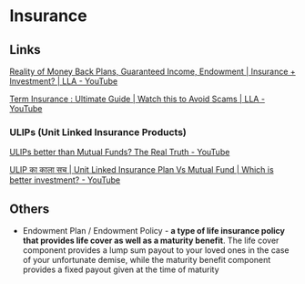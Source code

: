 # Insurance

## Links

[Reality of Money Back Plans, Guaranteed Income, Endowment | Insurance + Investment? | LLA - YouTube](https://www.youtube.com/watch?v=GqYfI1h4_Yg)

[Term Insurance : Ultimate Guide | Watch this to Avoid Scams | LLA - YouTube](https://www.youtube.com/watch?v=FFWtUThoPqw)

### ULIPs (Unit Linked Insurance Products)

[ULIPs better than Mutual Funds? The Real Truth - YouTube](https://www.youtube.com/watch?v=TZWcSObJLeI)

[ULIP का काला सच | Unit Linked Insurance Plan Vs Mutual Fund | Which is better investment? - YouTube](https://www.youtube.com/watch?v=eNl6SMjTqMo)

## Others

- Endowment Plan / Endowment Policy - **a type of life insurance policy that provides life cover as well as a maturity benefit**. The life cover component provides a lump sum payout to your loved ones in the case of your unfortunate demise, while the maturity benefit component provides a fixed payout given at the time of maturity
